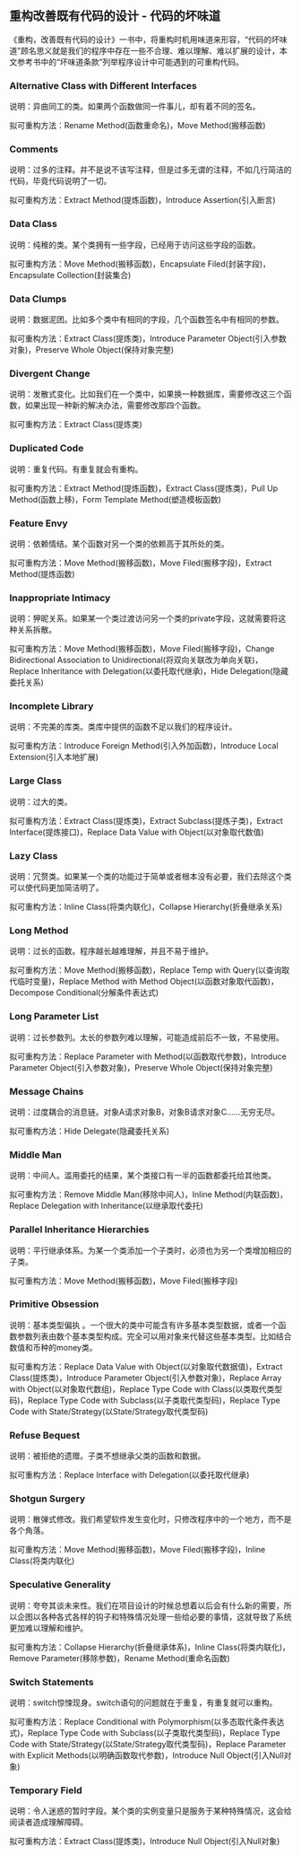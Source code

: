 ## 重构改善既有代码的设计 - 代码的坏味道

《重构，改善既有代码的设计》一书中，将重构时机用味道来形容，“代码的坏味道”顾名思义就是我们的程序中存在一些不合理、难以理解、难以扩展的设计，本文参考书中的“坏味道条款”列举程序设计中可能遇到的可重构代码。

### Alternative Class with Different Interfaces

说明：异曲同工的类。如果两个函数做同一件事儿，却有着不同的签名。

拟可重构方法：Rename Method(函数重命名)，Move Method(搬移函数)

### Comments

说明：过多的注释。并不是说不该写注释，但是过多无谓的注释，不如几行简洁的代码，毕竟代码说明了一切。

拟可重构方法：Extract Method(提炼函数)，Introduce Assertion(引入断言)

### Data Class

说明：纯稚的类。某个类拥有一些字段，已经用于访问这些字段的函数。

拟可重构方法：Move Method(搬移函数)，Encapsulate Filed(封装字段)，Encapsulate Collection(封装集合)

### Data Clumps

说明：数据泥团。比如多个类中有相同的字段，几个函数签名中有相同的参数。

拟可重构方法：Extract Class(提炼类)，Introduce Parameter Object(引入参数对象)，Preserve Whole Object(保持对象完整)

### Divergent Change

说明：发散式变化。比如我们在一个类中，如果换一种数据库，需要修改这三个函数，如果出现一种新的解决办法，需要修改那四个函数。

拟可重构方法：Extract Class(提炼类)

### Duplicated Code

说明：重复代码。有重复就会有重构。

拟可重构方法：Extract Method(提炼函数)，Extract Class(提炼类)，Pull Up Method(函数上移)，Form Template Method(塑造模板函数)

### Feature Envy

说明：依赖情结。某个函数对另一个类的依赖高于其所处的类。

拟可重构方法：Move Method(搬移函数)，Move Filed(搬移字段)，Extract Method(提炼函数)

### Inappropriate Intimacy

说明：狎昵关系。如果某一个类过渡访问另一个类的private字段，这就需要将这种关系拆散。

拟可重构方法：Move Method(搬移函数)，Move Filed(搬移字段)，Change Bidirectional Association to Unidirectional(将双向关联改为单向关联)，Replace Inheritance with Delegation(以委托取代继承)，Hide Delegation(隐藏委托关系)

### Incomplete Library

说明：不完美的库类。类库中提供的函数不足以我们的程序设计。

拟可重构方法：Introduce Foreign Method(引入外加函数)，Introduce Local Extension(引入本地扩展)

### Large Class

说明：过大的类。

拟可重构方法：Extract Class(提炼类)，Extract Subclass(提炼子类)，Extract Interface(提炼接口)，Replace Data Value with Object(以对象取代数值)

### Lazy Class

说明：冗赘类。如果某一个类的功能过于简单或者根本没有必要，我们去除这个类可以使代码更加简洁明了。

拟可重构方法：Inline Class(将类内联化)，Collapse Hierarchy(折叠继承关系)

### Long Method

说明：过长的函数。程序越长越难理解，并且不易于维护。

拟可重构方法：Move Method(搬移函数)，Replace Temp with Query(以查询取代临时变量)，Replace Method with Method Object(以函数对象取代函数)，Decompose Conditional(分解条件表达式)

### Long Parameter List

说明：过长参数列。太长的参数列难以理解，可能造成前后不一致，不易使用。

拟可重构方法：Replace Parameter with Method(以函数取代参数)，Introduce Parameter Object(引入参数对象)，Preserve Whole Object(保持对象完整)

### Message Chains

说明：过度耦合的消息链。对象A请求对象B，对象B请求对象C......无穷无尽。

拟可重构方法：Hide Delegate(隐藏委托关系)

### Middle Man

说明：中间人。滥用委托的结果，某个类接口有一半的函数都委托给其他类。

拟可重构方法：Remove Middle Man(移除中间人)，Inline Method(内联函数)，Replace Delegation with Inheritance(以继承取代委托)

### Parallel Inheritance Hierarchies

说明：平行继承体系。为某一个类添加一个子类时，必须也为另一个类增加相应的子类。

拟可重构方法：Move Method(搬移函数)，Move Filed(搬移字段)

### Primitive Obsession

说明：基本类型偏执 。一个很大的类中可能含有许多基本类型数据，或者一个函数参数列表由数个基本类型构成。完全可以用对象来代替这些基本类型。比如结合数值和币种的money类。

拟可重构方法：Replace Data Value with Object(以对象取代数据值)，Extract Class(提炼类)，Introduce Parameter Object(引入参数对象)，Replace Array with Object(以对象取代数组)，Replace Type Code with Class(以类取代类型码)，Replace Type Code with Subclass(以子类取代类型码)，Replace Type Code with State/Strategy(以State/Strategy取代类型码)

### Refuse Bequest

说明：被拒绝的遗赠。子类不想继承父类的函数和数据。

拟可重构方法：Replace Interface with Delegation(以委托取代继承)

### Shotgun Surgery

说明：散弹式修改。我们希望软件发生变化时，只修改程序中的一个地方，而不是各个角落。

拟可重构方法：Move Method(搬移函数)，Move Filed(搬移字段)，Inline Class(将类内联化)

### Speculative Generality

说明：夸夸其谈未来性。我们在项目设计的时候总想着以后会有什么新的需要，所以企图以各种各式各样的钩子和特殊情况处理一些给必要的事情，这就导致了系统更加难以理解和维护。

拟可重构方法：Collapse Hierarchy(折叠继承体系)，Inline Class(将类内联化)，Remove Parameter(移除参数)，Rename Method(重命名函数)

### Switch Statements

说明：switch惊悚现身。switch语句的问题就在于重复，有重复就可以重构。

拟可重构方法：Replace Conditional with Polymorphism(以多态取代条件表达式)，Replace Type Code with Subclass(以子类取代类型码)，Replace Type Code with State/Strategy(以State/Strategy取代类型码)，Replace Parameter with Explicit Methods(以明确函数取代参数)，Introduce Null Object(引入Null对象)

### Temporary Field

说明：令人迷惑的暂时字段。某个类的实例变量只是服务于某种特殊情况，这会给阅读者造成理解障碍。

拟可重构方法：Extract Class(提炼类)，Introduce Null Object(引入Null对象)
